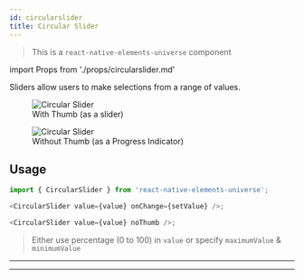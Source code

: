 ```yaml
---
id: circularslider
title: Circular Slider
---
```


> This is a `react-native-elements-universe` component

import Props from './props/circularslider.md'

Sliders allow users to make selections from a range of values.

<div className="component-preview component-preview--grid component-preview--grid-10">
  <figure>
    <img src="/img/circularSlider1.gif" alt="Circular Slider" />
    <figcaption>With Thumb (as a slider)</figcaption>
  </figure>
  <figure>
    <img src="/img/circularSlider2.gif" alt="Circular Slider" />
    <figcaption>Without Thumb (as a Progress Indicator)</figcaption>
  </figure>
</div>

## Usage

```js
import { CircularSlider } from 'react-native-elements-universe';

<CircularSlider value={value} onChange={setValue} />;

<CircularSlider value={value} noThumb />;
```

> Either use percentage (0 to 100) in `value` or specify `maximumValue` & `minimumValue`

---

<Props />

---
